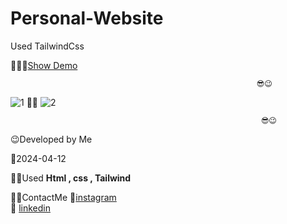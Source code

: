 # Personal-Website
Used TailwindCss

👩‍💻😎[Show Demo](https://fatememohamadian.github.io/Personal-Website/)

                                                           😎😉  
                                                          
![1](https://github.com/fatemeMohamadian/Meghna_Tailwind/assets/155579918/34904b1e-abba-4674-b53a-3ec376e2c485)
                                                             👩‍💻
![2](https://github.com/fatemeMohamadian/Meghna_Tailwind/assets/155579918/70cafc75-21fd-4fcc-b9f0-10f7f374d59f)


                                                            😎😉  

 😉Developed by Me

 📅2024-04-12

 👩‍💻Used **Html , css , Tailwind** 

 📲📞ContactMe 
 🔗[instagram](https://www.instagram.com/fateme_mohamadiian.fed)       
 🔗 [linkedin](https://www.linkedin.com/in/fateme-mohamadian-dev0824)
